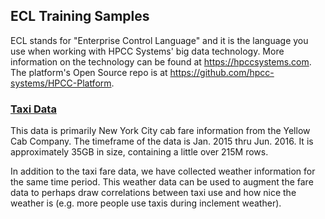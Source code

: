 ## ECL Training Samples

ECL stands for "Enterprise Control Language" and it is the language you use when
working with HPCC Systems' big data technology.  More information on the
technology can be found at https://hpccsystems.com.  The platform's Open Source
repo is at https://github.com/hpcc-systems/HPCC-Platform.


### [Taxi Data](Taxi)

This data is primarily New York City cab fare information from the Yellow Cab
Company.  The timeframe of the data is Jan. 2015 thru Jun. 2016.  It is
approximately 35GB in size, containing a little over 215M rows.

In addition to the taxi fare data, we have collected weather information for the
same time period.  This weather data can be used to augment the fare data to
perhaps draw correlations between taxi use and how nice the weather is (e.g.
more people use taxis during inclement weather).